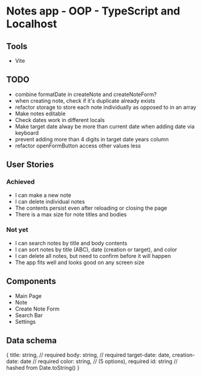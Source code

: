 # Notes app - OOP - TypeScript and Localhost

## Tools

- Vite

## TODO

- combine formatDate in createNote and createNoteForm?
- when creating note, check if it's duplicate already exists
- refactor storage to store each note individually as opposed to in an array
- Make notes editable
- Check dates work in different locals
- Make target date alway be more than current date when adding date via keyboard
- prevent adding more than 4 digits in target date years column
- refactor openFormButton access other values less

## User Stories

### Achieved
- I can make a new note
- I can delete individual notes
- The contents persist even after reloading or closing the page
- There is a max size for note titles and bodies

### Not yet
- I can search notes by title and body contents
- I can sort notes by title (ABC), date (creation or target), and color
- I can delete all notes, but need to confirm before it will happen
- The app fits well and looks good on any screen size

## Components

- Main Page
- Note
- Create Note Form
- Search Bar
- Settings

## Data schema

{
title: string, // required
body: string, // required
target-date: date,
creation-date: date // required
color: string, // (5 options), required
id: string // hashed from Date.toString()
}
